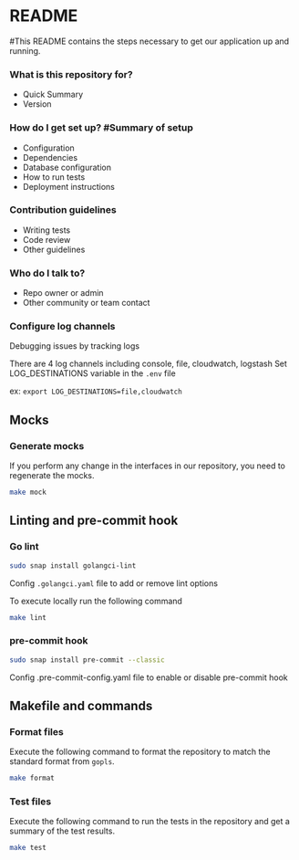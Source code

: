 # README
#This README contains the steps necessary to get our application up and running.

### What is this repository for? ###

* Quick Summary
* Version

### How do I get set up? #Summary of setup
* Configuration
* Dependencies
* Database configuration
* How to run tests
* Deployment instructions

### Contribution guidelines ###

* Writing tests
* Code review
* Other guidelines

### Who do I talk to? ###

* Repo owner or admin
* Other community or team contact

### Configure log channels
Debugging issues by tracking logs

There are 4 log channels including console, file, cloudwatch, logstash
Set LOG_DESTINATIONS variable in the `.env` file

ex: `export LOG_DESTINATIONS=file,cloudwatch`

## Mocks

### Generate mocks
If you perform any change in the interfaces in our repository, you need to regenerate the mocks.

```bash
make mock
```

## Linting and pre-commit hook

### Go lint
```bash
sudo snap install golangci-lint
```
Config `.golangci.yaml` file to add or remove lint options

To execute locally run the following command
```bash
make lint
```

### pre-commit hook
```bash
sudo snap install pre-commit --classic
```
Config .pre-commit-config.yaml file to enable or disable pre-commit hook

## Makefile and commands

### Format files
Execute the following command to format the repository to match the standard format from `gopls`.

```bash
make format
```

### Test files
Execute the following command to run the tests in the repository and get a summary of the test results.

```bash
make test
```
